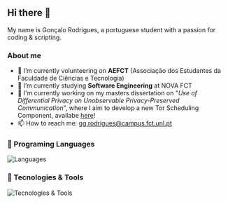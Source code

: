 ## Hi there 👋


My name is Gonçalo Rodrigues, a portuguese student with a passion for coding & scripting. 

### About me

- 🔭 I’m currently volunteering on __AEFCT__ (Associação dos Estudantes da Faculdade de Ciências e Tecnologia)
- 🌱 I’m currently studying __Software Engineering__ at NOVA FCT
- 🎯 I'm currently working on my masters dissertation on "_Use of Differential Privacy on Unobservable Privacy-Preserved Communication_", where I aim to develop a new Tor Scheduling Component, availabe [here](https://gitlab.torproject.org/GoncaloRodri/differential-privacy-tor)! 
- 📫 How to reach me: gg.rodrigues@campus.fct.unl.pt

### 🔧 Programing Languages
![Languages](https://skillicons.dev/icons?i=go,rust,bash,c,javascript,python,html,css,tailwind)

### 🔨 Tecnologies & Tools
![Tecnologies & Tools](https://skillicons.dev/icons?i=git,docker,react,nodejs,linux,nix,firebase,latex)
